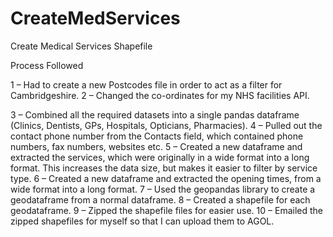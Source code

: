 # CreateMedServices
Create Medical Services Shapefile

Process Followed

1 – Had to create a new Postcodes file in order to act as a filter for Cambridgeshire.
2 – Changed the co-ordinates for my NHS facilities API.

3 – Combined all the required datasets into a single pandas dataframe (Clinics, Dentists, GPs, Hospitals, Opticians, Pharmacies).
4 – Pulled out the contact phone number from the Contacts field, which contained phone numbers, fax numbers, websites etc.
5 – Created a new dataframe and extracted the services, which were originally in a wide format into a long format. This increases the data size, but makes it easier to filter by service type.
6 – Created a new dataframe and extracted the opening times, from a wide format into a long format.
7 – Used the geopandas library to create a geodataframe from a normal dataframe.
8 – Created a shapefile for each geodataframe.
9 – Zipped the shapefile files for easier use.
10 – Emailed the zipped shapefiles for myself so that I can upload them to AGOL.
